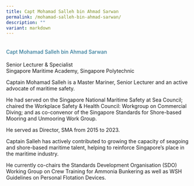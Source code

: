 ```yaml
---
title: Capt Mohamad Salleh bin Ahmad Sarwan
permalink: /mohamad-salleh-bin-ahmad-sarwan/
description: ""
variant: markdown
---
```

<div class="row"> <div class="col is-3"> <img src=""> </div> <div class="col is-9 speaker-details"> <h4>Capt           Mohamad Salleh bin Ahmad Sarwan</h4> <p>          Senior Lecturer &amp; Specialist<br>           Singapore Maritime Academy, Singapore Polytechnic <br> </p> <p>         

Captain Mohamad Salleh is a Master Mariner, Senior Lecturer and an active advocate of maritime safety.</p> 
<p></p>          

He had served on the Singapore National Maritime Safety at Sea Council; chaired the Workplace Safety &amp; Health Council: Workgroup on Commercial Diving; and as co-convenor of the Singapore Standards for Shore-based Mooring and Unmooring Work Group. <p></p>
<p></p>           He served as Director, SMA from 2015 to 2023. <p></p>
<p></p>           Captain Salleh has actively contributed to growing the capacity of seagoing and shore-based maritime talent, helping to reinforce Singapore’s place in the maritime industry. <p></p> 
<p></p>           He currently co-chairs the Standards Development Organisation (SDO) Working Group on Crew Training for Ammonia Bunkering as well as WSH Guidelines on Personal Flotation Devices. <p></p></div> </div>



<style type="text/css"> 
    .is-left{
      text-align: left;
    }
    h4{
      font-weight: 500; 
      color: #337B9A !important;
    }
     .speaker-details p { text-align: justified; }
  </style>